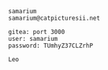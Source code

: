 ```
samarium
samarium@catpicturesii.net
```

```
gitea: port 3000
user: samarium
password: TUmhyZ37CLZrhP
```

```
Leo
```